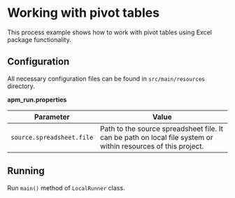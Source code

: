 # Working with pivot tables

This process example shows how to work with pivot tables using Excel package functionality.  

## Configuration
All necessary configuration files can be found in <code>src/main/resources</code> directory.

**apm_run.properties**

| Parameter     | Value         |
| ------------- |---------------|
| `source.spreadsheet.file` | Path to the source spreadsheet file. It can be path on local file system or within resources of this project. |

## Running

Run `main()` method of `LocalRunner` class.